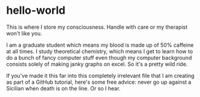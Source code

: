 # hello-world
This is where I store my consciousness. Handle with care or my therapist won't like you.

I am a graduate student which means my blood is made up of 50% caffeine at all times. I study theoretical chemistry, which means I get to learn how to do a bunch of fancy computer stuff even though my computer background consists solely of making janky graphs on excel. So it's a pretty wild ride. 

If you've made it this far into this completely irrelevant file that I am creating as part of a GitHub tutorial, here's some free advice: never go up against a Sicilian when death is on the line. Or so I hear. 
